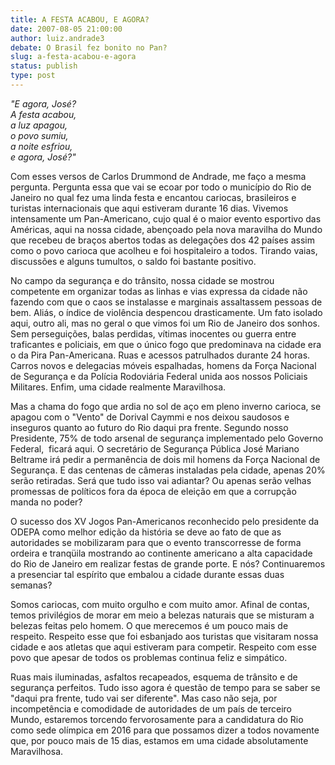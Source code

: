 ```yaml
---
title: A FESTA ACABOU, E AGORA?
date: 2007-08-05 21:00:00
author: luiz.andrade3
debate: O Brasil fez bonito no Pan?
slug: a-festa-acabou-e-agora
status: publish 
type: post
---
```


*"E agora, José?   
A festa acabou,   
a luz apagou,   
o povo sumiu,   
a noite esfriou,   
e agora, José?"*


Com esses versos de Carlos Drummond de Andrade, me faço a mesma pergunta. Pergunta essa que vai se ecoar por todo o município do Rio de Janeiro no qual fez uma linda festa e encantou cariocas, brasileiros e turistas internacionais que aqui estiveram durante 16 dias. Vivemos intensamente um Pan-Americano, cujo qual é o maior evento esportivo das Américas, aqui na nossa cidade, abençoado pela nova maravilha do Mundo que recebeu de braços abertos todas as delegações dos 42 países assim como o povo carioca que acolheu e foi hospitaleiro a todos. Tirando vaias, discussões e alguns tumultos, o saldo foi bastante positivo. 


No campo da segurança e do trânsito, nossa cidade se mostrou competente em organizar todas as linhas e vias expressa da cidade não fazendo com que o caos se instalasse e marginais assaltassem pessoas de bem. Aliás, o índice de violência despencou drasticamente. Um fato isolado aqui, outro ali, mas no geral o que vimos foi um Rio de Janeiro dos sonhos. Sem perseguições, balas perdidas, vítimas inocentes ou guerra entre traficantes e policiais, em que o único fogo que predominava na cidade era o da Pira Pan-Americana. Ruas e acessos patrulhados durante 24 horas. Carros novos e delegacias móveis espalhadas, homens da Força Nacional de Segurança e da Polícia Rodoviária Federal unida aos nossos Policiais Militares. Enfim, uma cidade realmente Maravilhosa.


Mas a chama do fogo que ardia no sol de aço em pleno inverno carioca, se apagou com o "Vento" de Dorival Caymmi e nos deixou saudosos e inseguros quanto ao futuro do Rio daqui pra frente. Segundo nosso Presidente, 75% de todo arsenal de segurança implementado pelo Governo Federal,  ficará aqui. O secretário de Segurança Pública José Mariano Beltrame irá pedir a permanência de dois mil homens da Força Nacional de Segurança. E das centenas de câmeras instaladas pela cidade, apenas 20% serão retiradas. Será que tudo isso vai adiantar? Ou apenas serão velhas promessas de políticos fora da época de eleição em que a corrupção manda no poder?


O sucesso dos XV Jogos Pan-Americanos reconhecido pelo presidente da ODEPA como melhor edição da história se deve ao fato de que as autoridades se mobilizaram para que o evento transcorresse de forma ordeira e tranqüila mostrando ao continente americano a alta capacidade do Rio de Janeiro em realizar festas de grande porte. E nós? Continuaremos a presenciar tal espírito que embalou a cidade durante essas duas semanas?


Somos cariocas, com muito orgulho e com muito amor. Afinal de contas, temos privilégios de morar em meio a belezas naturais que se misturam a belezas feitas pelo homem. O que merecemos é um pouco mais de respeito. Respeito esse que foi esbanjado aos turistas que visitaram nossa cidade e aos atletas que aqui estiveram para competir. Respeito com esse povo que apesar de todos os problemas continua feliz e simpático.


Ruas mais iluminadas, asfaltos recapeados, esquema de trânsito e de segurança perfeitos. Tudo isso agora é questão de tempo para se saber se "daqui pra frente, tudo vai ser diferente". Mas caso não seja, por incompetência e comodidade de autoridades de um país de terceiro Mundo, estaremos torcendo fervorosamente para a candidatura do Rio como sede olímpica em 2016 para que possamos dizer a todos novamente que, por pouco mais de 15 dias, estamos em uma cidade absolutamente Maravilhosa.  



